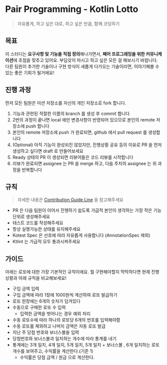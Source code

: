 # Pair Programming - Kotlin Lotto

> 자유롭게, 하고 싶은 대로, 하고 싶은 만큼, 함께 코딩하기

## 목표

이 스터디는 **요구사항 및 기능을 직접 정의**해나가면서, **페어 프로그래밍을 위한 커뮤니케이션**에 초점을 맞추고 있어요. 부담갖지 마시고 하고 싶은 모든 걸 해보시기 바랍니다. 다른 팀원이 추가한 기술이나
구현 방식이 새롭게 다가오는 기술이라면, 이야기해볼 수 있는 좋은 기회가 될거에요!

## 진행 과정

먼저 모든 팀원은 미션 저장소를 자신의 개인 저장소로 fork 합니다.

1. 기능과 관련된 적절한 이름의 branch 를 생성 후 commit 합니다
2. 2번의 과정이 끝나면 local 에만 변경사항이 반영되어 있으므로 본인의 remote 저장소에 push 합니다
3. 본인의 remote 저장소에 push 가 완료되면, github 에서 pull request 를 생성합니다
4. (Optional) 아직 기능이 완성되진 않았지만, 진행상황 공유 등의 이유로 PR 을 먼저 생성하고 싶다면 draft 로 만들어보세요
5. Ready 상태의 PR 이 생성되면 리뷰어들은 코드 리뷰를 시작합니다
6. 리뷰가 완료되면 assignee 는 PR 을 merge 하고, 다음 주차의 assignee 는 위 과정을 반복합니다

## 규칙

> 자세한 내용은 [Contribution Guide Line](CONTRIBUTING.md) 을 참고해주세요

- PR 은 다음 팀원이 이어서 진행하기 쉽도록 가급적 본인이 생각하는 가장 작은 기능 단위로 생성해주세요
- 테스트 코드를 작성해주세요
- 항상 실행가능한 상태를 유지해주세요
- Kotest Spec 은 선호에 따라 자유롭게 사용합니다 (AnnotationSpec 제외)
- Ktlint 는 가급적 모두 통과시켜주세요

## 가이드

아래는 로또에 대한 가장 기본적인 규칙이에요. 뭘 구현해야할지 막막하다면 현재 진행상황과 아래 규칙을 비교해보세요!

- 구입 금액 입력
- 구입 금액에 따라 1장에 1000원씩 계산하여 로또 발급하기
- 로또 한장에는 6개의 숫자가 담겨있다
- 수동으로 구매한 로또 수 입력
    - 입력한 금액을 벗어나는 경우 예외 처리
- 수동 로또수에 따라 하나의 로또당 6개의 번호를 입력해야함
- 수동 로또를 제외하고 나머지 금액은 자동 로또 발급
- 지난 주 당첨 번호와 보너스볼을 입력
- 당첨번호와 보너스볼과 일치하는 개수에 따라 통계를 내기
- 통계에는 3개 일치, 4개 일치, 5개 일치, 5개 일치 + 보너스볼 , 6개 일치하는 로또 개수를 보여주고, 수익률을 계산한다.(기준 1)
    - 수익률은 당첨 금액 / 원금 으로 계산한다.
